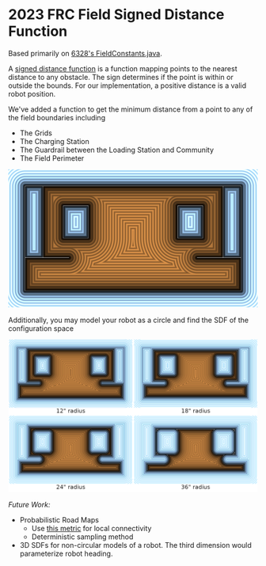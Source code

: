 # 2023 FRC Field Signed Distance Function

Based primarily on [6328's FieldConstants.java](https://github.com/Mechanical-Advantage/RobotCode2023/blob/main/src/main/java/org/littletonrobotics/frc2023/FieldConstants.java).

A [signed distance function](https://en.wikipedia.org/wiki/Signed_distance_function) is a function mapping points to the nearest distance to any obstacle. The sign determines if the point is within or outside the bounds. For our implementation, a positive distance is a valid robot position.

We've added a function to get the minimum distance from a point to any of the field boundaries including
- The Grids
- The Charging Station
- The Guardrail between the Loading Station and Community
- The Field Perimeter

![SDF Example](assets/simple.png)

Additionally, you may model your robot as a circle and find the SDF of the configuration space

![SDF radii Example](assets/radii.png)

*Future Work:*
- Probabilistic Road Maps
  + Use [this metric](http://www.cemyuksel.com/research/catmullrom_param/catmullrom_cad.pdf) for local connectivity
  + Deterministic sampling method
- 3D SDFs for non-circular models of a robot. The third dimension would parameterize robot heading.